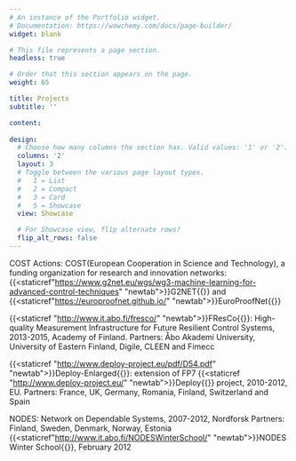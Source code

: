 ```yaml
---
# An instance of the Portfolio widget.
# Documentation: https://wowchemy.com/docs/page-builder/
widget: blank

# This file represents a page section.
headless: true

# Order that this section appears on the page.
weight: 65

title: Projects
subtitle: ''

content:
  
design:
  # Choose how many columns the section has. Valid values: '1' or '2'.
  columns: '2'
  layout: 3
  # Toggle between the various page layout types.
  #   1 = List
  #   2 = Compact
  #   3 = Card
  #   5 = Showcase
  view: Showcase

  # For Showcase view, flip alternate rows?
  flip_alt_rows: false
---
```

COST Actions: COST(European Cooperation in Science and Technology), a funding organization for research and innovation networks: {{<staticref"https://www.g2net.eu/wgs/wg3-machine-learning-for-advanced-control-techniques" "newtab">}}G2NET{{</staticref>}} and {{<staticref"https://europroofnet.github.io/" "newtab">}}EuroProofNet{{</staticref>}}

{{<staticref "http://www.it.abo.fi/fresco/" "newtab">}}FResCo{{</staticref>}}: High-quality Measurement Infrastructure for Future Resilient Control Systems, 2013-2015, Academy of Finland.
    Partners: Åbo Akademi University, University of Eastern Finland, Digile, CLEEN and Fimecc

{{<staticref "http://www.deploy-project.eu/pdf/D54.pdf" "newtab">}}Deploy-Enlarged{{</staticref>}}: extension of FP7 
{{<staticref "http://www.deploy-project.eu/" "newtab">}}Deploy{{</staticref>}} project, 2010-2012, EU.
    Partners: France, UK, Germany, Romania, Finland, Switzerland and Spain

NODES: Network on Dependable Systems, 2007-2012, Nordforsk
    Partners: Finland, Sweden, Denmark, Norway, Estonia
    {{<staticref"http://www.it.abo.fi/NODESWinterSchool/" "newtab">}}NODES Winter School{{</staticref>}}, February 2012


